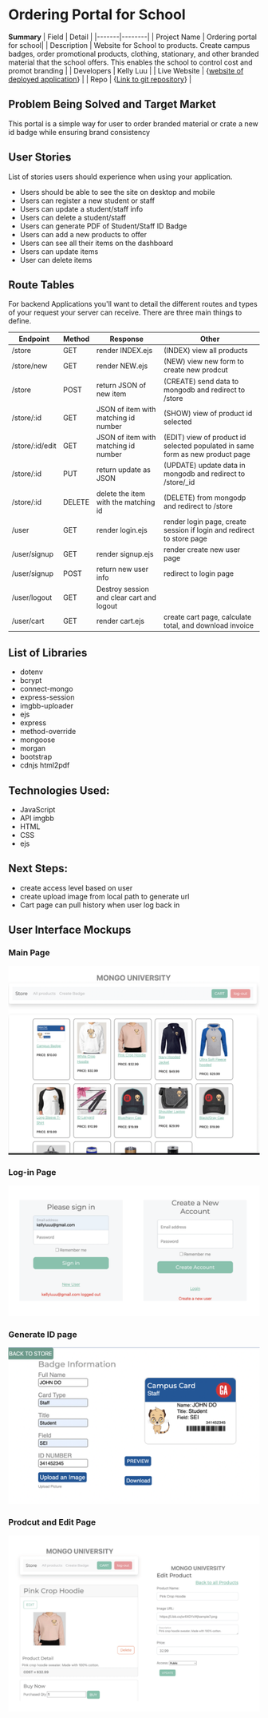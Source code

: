
# Ordering Portal for School  

**Summary**
| Field | Detail |
|-------|--------|
| Project Name | Ordering portal for school|
| Description | Website for School to products. Create campus badges, order promotional products, clothing, stationary, and other branded material that the school offers. This enables the school to control cost and promot branding |
| Developers | Kelly Luu |
| Live Website | {[website of deployed application](https://universitystore.herokuapp.com/store)} |
| Repo | {[Link to git repository](https://github.com/kellyluuu/Project2)} |

## Problem Being Solved and Target Market

This portal is a simple way for user to order branded material or crate a new id badge while ensuring brand consistency 

## User Stories

List of stories users should experience when using your application.

- Users should be able to see the site on desktop and mobile
- Users can register a new student or staff
- Users can update a student/staff info
- Users can delete a student/staff
- Users can generate PDF of Student/Staff ID Badge
- Users can add a new products to offer  
- Users can see all their items on the dashboard
- Users can update items
- User can delete items


## Route Tables

For backend Applications you'll want to detail the different routes and types of your request your server can receive. There are three main things to define.

| Endpoint | Method | Response | Other |
| -------- | ------ | -------- | ----- |
| /store | GET | render INDEX.ejs | (INDEX) view all products|
| /store/new | GET | render NEW.ejs | (NEW) view new form to create new prodcut |
| /store | POST |  return JSON of new item | (CREATE) send data to mongodb and redirect to /store |
| /store/:id | GET | JSON of item with matching id number | (SHOW) view of product id selected|
| /store/:id/edit | GET | JSON of item with matching id number | (EDIT) view of product id selected populated in same form as new product page|
| /store/:id | PUT | return update as JSON | (UPDATE) update data in mongodb and redirect to /store/_id  |
| /store/:id | DELETE | delete the item with the matching id | (DELETE) from mongodp and redirect to /store|
| /user | GET | render login.ejs | render login page, create session if login and redirect to store page|
| /user/signup | GET | render signup.ejs | render create new user page|
| /user/signup | POST | return new user info | redirect to login page |
| /user/logout | GET | Destroy session and clear cart and logout |  |
| /user/cart | GET | render cart.ejs | create cart page, calculate total, and download invoice|


## List of Libraries

- dotenv
- bcrypt
- connect-mongo
- express-session
- imgbb-uploader
- ejs
- express
- method-override
- mongoose
- morgan
- bootstrap
- cdnjs html2pdf

## Technologies Used:
- JavaScript
- API imgbb
- HTML
- CSS
- ejs

## Next Steps:
- create access level based on user 
- create upload image from local path to generate url 
- Cart page can pull history when user log back in


## User Interface Mockups
### Main Page
![Web Mockup](doc/main-page.png)

### Log-in Page
![Web Mockup](doc/login.png)

### Generate ID page
![Web Mockup](doc/create-ID.png)

### Prodcut and Edit Page
![Web Mockup](doc/product-edit.png)


